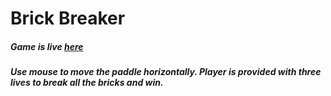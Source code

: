 # Brick Breaker

##### Game is live [here](https://dsahu1997.000webhostapp.com/games/Brick%20Breaker/game.html)

##### Use mouse to move the paddle horizontally. Player is provided with three lives to break all the bricks and win.